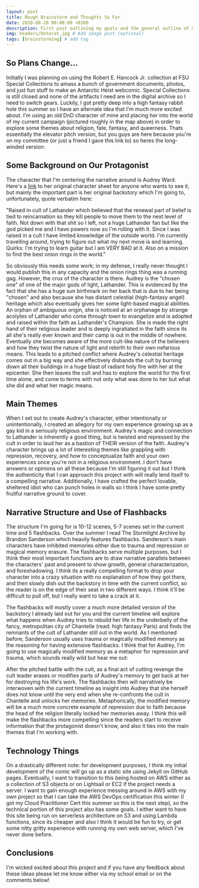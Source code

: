 ```yaml
---
layout: post
title: Rough Brainstorm and Thoughts So Far
date: 2020-08-28 00:00:00 +0300
description: First post outlining my goals and the general outline of my ideas so far. # Add post description (optional)
img: headers/Onterat.jpg # Add image post (optional)
tags: [brainstorming] # add tag
---
```

## So Plans Change...
Initially I was planning on using the Robert E. Hancock Jr. collection at FSU Special Collections to amass a bunch of government documents, photos, and just fun stuff to make an Antarctic Heist webcomic. Special Collections is still closed and none of the artifacts I need are in the digital archive so I need to switch gears. Luckily, I got pretty deep into a high fantasy rabbit hole this summer so I have an alternate idea that I'm much more excited about. I'm using an old DnD character of mine and placing her into the world of my current campaign (pictured roughly in the map above) in order to explore some themes about religion, fate, fantasy, and queerness. Thats essentially the elevator pitch version, but you guys are here because you're on my committee (or just a friend I gave this link to) so heres the long-winded version:

## Some Background on Our Protagonist
The character that I'm centering the narrative around is Audrey Ward. Here's a [link](https://imgur.com/QRQU53M) to her original character sheet for anyone who wants to see it, but mainly the important part is her original backstory which I'm going to, unfortunately, quote verbatim here: 

"Raised in cult of Lathander which believed that the renewal part of belief is tied to reincarnation so they kill people to move them to the next level of faith. Not down with that shit so I left, not a huge Lathander fan but like the god picked me and I have powers now so I'm rolling with it. Since I was raised in a cult I have limited knowledge of the outside world. I'm currently travelling around, trying to figure out what my next move is and learning. 
Quirks: I'm trying to learn guitar but I am VERY BAD at it. Also on a mission to find the best onion rings in the world."

So obviously this needs some work; in my defense, I really never thought I would publish this in any capacity and the onion rings thing was a running gag. However, the crux of the character is there. Audrey is the "chosen one" of one of the major gods of light, Lathander. This is evidenced by the fact that she has a huge sun birthmark on her back that is due to her being "chosen" and also because she has distant celestial (high-fantasy angel) heritage which also eventually gives her some light-based magical abilities. An orphan of ambiguous origin, she is noticed at an orphanage by strange acolytes of Lathander who come through town to evangelize and is adopted and raised within the faith as Lathander's Champion. She is made the right hand of their religious leader and is deeply ingratiated in the faith since its all she's really ever known and their camp is out in the middle of nowhere. Eventually she becomes aware of the more cult-like nature of the believers and how they twist the nature of light and rebirth to their own nefarious means. This leads to a pitched conflict where Audrey's celestial heritage comes out in a big way and she effectively disbands the cult by burning down all their buildings in a huge blast of radiant holy fire with her at the epicenter. She then leaves the cult and has to explore the world for the first time alone, and come to terms with not only what was done to her but what she did and what her magic means. 

## Main Themes

When I set out to create Audrey's character, either intentionally or unintentionally, I created an allegory for my own experience growing up as a gay kid in a seriously religious environment. Audrey's magic and connection to Lathander is inherently a good thing, but is twisted and repressed by the cult in order to laud her as a bastion of THEIR version of the faith. Audrey's character brings up a lot of interesting themes like grappling with repression, recovery, and how to conceptualize faith and your own experiences once you're not in a religious environment. I don't have answers or opinions on all these because I'm still figuring it out but I think the authenticity that I can approach this project with will really lend itself to a compelling narrative. Additionally, I have crafted the perfect lovable, sheltered idiot who can punch holes in walls so I think I have some pretty fruitful narrative ground to cover. 

## Narrative Structure and Use of Flashbacks

The structure I'm going for is 10-12 scenes, 5-7 scenes set in the current time and 5 flashbacks. Over the summer I read The Stormlight Archive by Brandon Sanderson which heavily features flashbacks. Sanderson's main characters have inhibited memories either due to trauma and repression or magical memory erasure. The flashbacks serve multiple purposes, but I think their most important functions are to draw narrative parallels between the characters' past and present to show growth, general characterization, and foreshadowing. I think its a really compelling format to drop your character into a crazy situation with no explanation of how they got there, and then slowly dish out the backstory in time with the current conflict, so the reader is on the edge of their seat in two different ways. I think it'll be difficult to pull off, but I really want to take a crack at it. 

The flashbacks will mostly cover a much more detailed version of the backstory I already laid out for you and the current timeline will explore what happens when Audrey tries to rebuild her life in the underbelly of the fancy, metropolitan city of Chantelle (read: high fantasy Paris) and finds the remnants of the cult of Lathander still out in the world. As I mentioned before, Sanderson usually uses trauma or magically modified memory as the reasoning for having extensive flashbacks. I think that for Audrey, I'm going to use magically modified memory as a metaphor for repression and trauma, which sounds really wild but hear me out:

After the pitched battle with the cult, as a final act of cutting revenge the cult leader erases or modifies parts of Audrey's memory to get back at her for destroying his life's work. The flashbacks then will narratively be interwoven with the current timeline as insight into Audrey that she herself does not know until the very end when she re-confronts the cult in Chantelle and unlocks her memories. Metaphorically, the modified memory will be a much more concrete example of repression due to faith because the head of the religion literally locked her memories away. I think this will make the flashbacks more compelling since the readers start to receive information that the protagonist doesn't know, and also it ties into the main themes that I'm working with.

## Technology Things

On a drastically different note: for development purposes, I think my initial development of the comic will go up as a static site using Jekyll on GitHub pages. Eventually, I want to transition to this being hosted on AWS either as a collection of S3 objects or on Lightsail or EC2 if the project needs a server. I want to gain enough experience messing around in AWS with my own project so that I can take the AWS DevOps certification this winter (I got my Cloud Practitioner Cert this summer so this is the next step), so the technical portion of this project also has some goals. I either want to have this site being run on serverless architecture on S3 and using Lambda functions, since its cheaper and also I think it would be fun to try, or get some nitty gritty experience with running my own web server, which I've never done before. 

## Conclusions

I'm wicked excited about this project and if you have any feedback about these ideas please let me know either via my school email or on the comments below!

